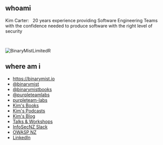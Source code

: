 ## whoami

Kim Carter: &nbsp; 20 years experience providing Software Engineering Teams with the confidence needed to produce software with the right level of security

<br>

![BinaryMistLimitedR](https://user-images.githubusercontent.com/2862029/87836459-3d9cb400-c8e4-11ea-8f51-81f910c8cd59.png)

## where am i

* https://binarymist.io
* [@binarymist](https://twitter.com/binarymist)
* [@binarymistbooks](https://twitter.com/binarymistbooks)
* [@purpleteamlabs](https://twitter.com/purpleteamlabs)
* [purpleteam-labs](https://purpleteam-labs.com/)
* [Kim's Books](https://binarymist.io/publication/kims-selected-publications/)
* [Kim's Podcasts](https://binarymist.io/publication/#8)
* [Kim's Blog](http://binarymist.blog)
* [Talks & Workshops](https://binarymist.io/talk/)
* [InfoSecNZ Slack](https://github.com/binarymist/InfoSecNZ)
* [OWASP NZ](https://owasp.org/www-chapter-new-zealand/)
* [LinkedIn](https://nz.linkedin.com/in/carterkim)
